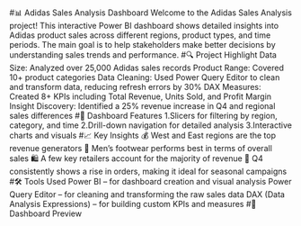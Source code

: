 #📊 Adidas Sales Analysis Dashboard
Welcome to the Adidas Sales Analysis project! This interactive Power BI dashboard shows detailed insights into Adidas product sales across different regions, product types, and time periods. The main goal is to help stakeholders make better decisions by understanding sales trends and performance.
#🔍 Project Highlight
Data Size: Analyzed over 25,000 Adidas sales records
Product Range: Covered 10+ product categories
Data Cleaning: Used Power Query Editor to clean and transform data, reducing refresh errors by 30%
DAX Measures: Created 8+ KPIs including Total Revenue, Units Sold, and Profit Margin
Insight Discovery: Identified a 25% revenue increase in Q4 and regional sales differences
#🧩 Dashboard Features
1.Slicers for filtering by region, category, and time
2.Drill-down navigation for detailed analysis
3.Interactive charts and visuals
#📈 Key Insights
💰 West and East regions are the top revenue generators
👟 Men’s footwear performs best in terms of overall sales
🛍️ A few key retailers account for the majority of revenue
📅 Q4 consistently shows a rise in orders, making it ideal for seasonal campaigns
#🛠 Tools Used
Power BI – for dashboard creation and visual analysis
Power Query Editor – for cleaning and transforming the raw sales data
DAX (Data Analysis Expressions) – for building custom KPIs and measures
#📸 Dashboard Preview




















